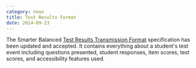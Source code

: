 ```yaml
---
category: news
title: Test Results Format
date: 2014-09-23
---
```

The Smarter Balanced [Test Results Transmission Format](http://www.smarterapp.org/specs/TestResultsTransmissionFormat.html) specification has been updated and accepted. It contains everything about a student's test event including questions presented, student responses, item scores, test scores, and accessibility features used. 